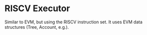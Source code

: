 # RISCV Executor

Similar to EVM, but using the RISCV instruction set. It uses EVM data structures (Tree, Account, e.g.).
